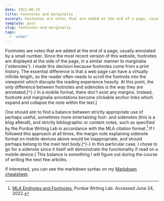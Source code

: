 ```yaml
---
date: 2022-06-25
title: Footnotes and marginalia
excerpt: Footnotes are notes that are added at the end of a page, usually annotated by a small number. Since the most recent version of this website, footnotes are displayed at the side of the page, in a similar manner to marginalia ('sidenotes'). This article gives a short overview on the possible functionality on this website.
template: post
slug: footnotes-and-marginalia
tags:
  - 'other'
---
```


Footnotes are notes that are added at the end of a page, usually annotated by a small number. Since the most recent version of this website, footnotes are displayed at the side of the page, in a similar manner to marginalia ('sidenotes'). I made this decision because footnotes come from a print history. The essential difference is that a web page can have a virtually infinite length, so the reader often needs to scroll the footnote into the viewpoint which disrupts the reading experience heavily. At this point, the only difference between footnotes and sidenotes is the way they are annotated.[^{-} In a mobile format, there don't exist any margins. Instead, footnote and marginalia annotations become clickable anchor links which expand and collapse the note within the text.]

One should aim to find a balance between strictly appropriate use of perhaps useful, sometimes more entertaining foot- and sidenotes (this is a _blog_ afterall), and strictly bibliographic or content notes, such as specified by the Purdue Writing Lab in accordance with the MLA citation format.[^fn_mla] If I followed this approach at all times, the margin note explaining sidenote format on mobile devices above would be inappropriate, and should perhaps belong to the main text body.[^{-} In this particular case, I chose to go for a sidenote since it itself will demonstrate the functionality if read on a mobile device.] This balance is something I will figure out during the course of writing the next few articles.

<!-- I further discuss footnotes and marginalia in my article about [Hierarchies in text](/hierarchies-in-text). -->

If interested, you can see the markdown syntax on my [Markdown cheatsheet](/markdown#footnotes-and-marginalia).

[^fn_mla]: [MLA Endnotes and Footnotes](https://owl.purdue.edu/owl/research_and_citation/mla_style/mla_formatting_and_style_guide/mla_endnotes_and_footnotes.html), Purdue Writing Lab. Accessed June 24, 2022.
